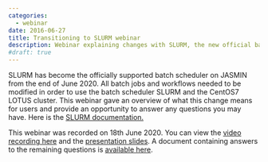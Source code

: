 ```yaml
---
categories:
  - webinar
date: 2016-06-27
title: Transitioning to SLURM webinar
description: Webinar explaining changes with SLURM, the new official batch scheduler on JASMIN
#draft: true
---
```

<p> SLURM has become the officially supported batch scheduler on JASMIN from the end of June 2020. All batch jobs and workflows needed to be modified in order to use the batch scheduler SLURM and the CentOS7 LOTUS cluster. This webinar gave an overview of what this change means for users and provide an opportunity to answer any questions you may have. Here is the <a href="https://help.jasmin.ac.uk/category/4889-slurm">SLURM documentation.</a>  </span></p>

<p><span>This webinar was recorded on 18th June 2020.&nbsp;</span>You can view the <a href="https://youtu.be/PG-BurQCA3M">video recording here</a>&nbsp;and the <a href="https://drive.google.com/file/d/1TAn36KTipP_dPcRa4uo07Vxtqk4uPWbb/view?usp=sharing">presentation slides</a>. A document containing answers to the remaining questions is <a href="https://drive.google.com/file/d/1OxPOsuRBjQSW_TYKAFjoBRn14M_tH7Nk/view?usp=sharing">available here</a>.&nbsp;</p>